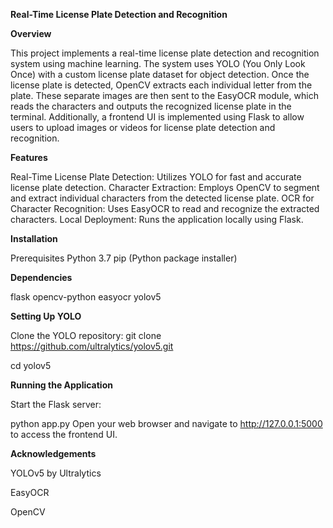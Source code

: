 **Real-Time License Plate Detection and Recognition**

**Overview**

This project implements a real-time license plate detection and recognition system using machine learning. The system uses YOLO (You Only Look Once) with a custom license
plate dataset for object detection. Once the license plate is detected, OpenCV extracts each individual letter from the plate. These separate images are then sent to the
EasyOCR module, which reads the characters and outputs the recognized license plate in the terminal. Additionally, a frontend UI is implemented using Flask to allow users
to upload images or videos for license plate detection and recognition.

**Features**

Real-Time License Plate Detection: Utilizes YOLO for fast and accurate license plate detection.
Character Extraction: Employs OpenCV to segment and extract individual characters from the detected license plate.
OCR for Character Recognition: Uses EasyOCR to read and recognize the extracted characters.
Local Deployment: Runs the application locally using Flask.

**Installation**

Prerequisites
Python 3.7 
pip (Python package installer)

**Dependencies**

flask
opencv-python
easyocr
yolov5

**Setting Up YOLO**

Clone the YOLO repository:
git clone https://github.com/ultralytics/yolov5.git

cd yolov5

**Running the Application**

Start the Flask server:

python app.py
Open your web browser and navigate to http://127.0.0.1:5000 to access the frontend UI.

**Acknowledgements**

YOLOv5 by Ultralytics

EasyOCR

OpenCV
